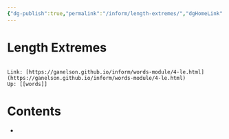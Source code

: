 ```yaml
---
{"dg-publish":true,"permalink":"/inform/length-extremes/","dgHomeLink":true,"dgPassFrontmatter":false}
---
```


# Length Extremes
```ad-info

Link: [https://ganelson.github.io/inform/words-module/4-le.html](https://ganelson.github.io/inform/words-module/4-le.html)
Up: [[words]]
```

# Contents
- 